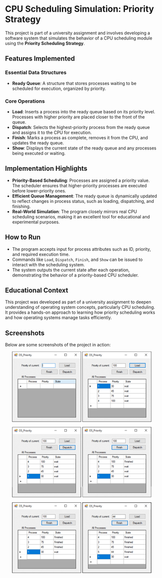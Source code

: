 
# CPU Scheduling Simulation: Priority Strategy

This project is part of a university assignment and involves developing a software system that simulates the behavior of a CPU scheduling module using the **Priority Scheduling Strategy**.

## Features Implemented

### Essential Data Structures
- **Ready Queue**: A structure that stores processes waiting to be scheduled for execution, organized by priority.

### Core Operations
- **Load**: Inserts a process into the ready queue based on its priority level. Processes with higher priority are placed closer to the front of the queue.
- **Dispatch**: Selects the highest-priority process from the ready queue and assigns it to the CPU for execution.
- **Finish**: Marks a process as complete, removes it from the CPU, and updates the ready queue.
- **Show**: Displays the current state of the ready queue and any processes being executed or waiting.

## Implementation Highlights
- **Priority-Based Scheduling**: Processes are assigned a priority value. The scheduler ensures that higher-priority processes are executed before lower-priority ones.
- **Efficient Queue Management**: The ready queue is dynamically updated to reflect changes in process status, such as loading, dispatching, and finishing.
- **Real-World Simulation**: The program closely mirrors real CPU scheduling scenarios, making it an excellent tool for educational and experimental purposes.

## How to Run
- The program accepts input for process attributes such as ID, priority, and required execution time.
- Commands like `Load`, `Dispatch`, `Finish`, and `Show` can be issued to interact with the scheduling system.
- The system outputs the current state after each operation, demonstrating the behavior of a priority-based CPU scheduler.

## Educational Context
This project was developed as part of a university assignment to deepen understanding of operating system concepts, particularly CPU scheduling. It provides a hands-on approach to learning how priority scheduling works and how operating systems manage tasks efficiently.

## Screenshots

Below are some screenshots of the project in action:

<p align="center">
  <img src="Images\OS_img01.png" alt="Screenshot 1" width="45%">
  <img src="Images\OS_img02.png" alt="Screenshot 2" width="45%">
</p>
<p align="center">
  <img src="Images\OS_img03.png" alt="Screenshot 3" width="45%">
  <img src="Images\OS_img04.png" alt="Screenshot 4" width="45%">
</p>
<p align="center">
  <img src="Images\OS_img05.png" alt="Screenshot 5" width="45%">
  <img src="Images\OS_img06.png" alt="Screenshot 6" width="45%">
</p>


